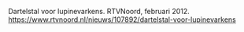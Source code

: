 Dartelstal voor lupinevarkens. RTVNoord, februari 2012. https://www.rtvnoord.nl/nieuws/107892/dartelstal-voor-lupinevarkens
